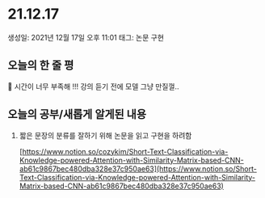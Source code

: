 # 21.12.17

생성일: 2021년 12월 17일 오후 11:01
태그: 논문 구현

## 오늘의 한 줄 평

<aside>
📌 시간이 너무 부족해 !!! 강의 듣기 전에 모델 그냥 만질껄..</aside>

## 오늘의 공부/새롭게 알게된 내용

1. 짧은 문장의 분류를 잘하기 위해 논문을 읽고 구현을 하려함

   [https://www.notion.so/cozykim/Short-Text-Classification-via-Knowledge-powered-Attention-with-Similarity-Matrix-based-CNN-ab61c9867bec480dba328e37c950ae63](https://www.notion.so/Short-Text-Classification-via-Knowledge-powered-Attention-with-Similarity-Matrix-based-CNN-ab61c9867bec480dba328e37c950ae63)
